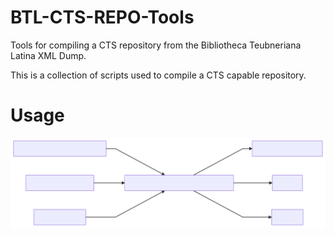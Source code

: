 # BTL-CTS-REPO-Tools
Tools for compiling a CTS repository from the Bibliotheca Teubneriana Latina XML Dump.

This is a collection of scripts used to compile a CTS capable repository.

# Usage

![](flowOFfkt.svg)



